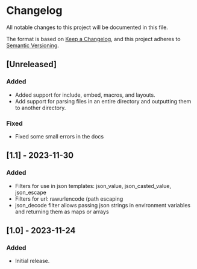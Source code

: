 # Changelog

All notable changes to this project will be documented in this file.

The format is based on [Keep a Changelog](https://keepachangelog.com/en/1.0.0/),
and this project adheres to [Semantic Versioning](https://semver.org/spec/v2.0.0.html).

## [Unreleased]

### Added
- Added support for include, embed, macros, and layouts.
- Add support for parsing files in an entire directory and outputting them to another directory.

### Fixed
- Fixed some small errors in the docs

## [1.1] - 2023-11-30

### Added

- Filters for use in json templates: json_value, json_casted_value, json_escape
- Filters for url: rawurlencode (path escaping
- json_decode filter allows passing json strings in environment variables and returning them as maps or arrays

## [1.0] - 2023-11-24

### Added

- Initial release.
